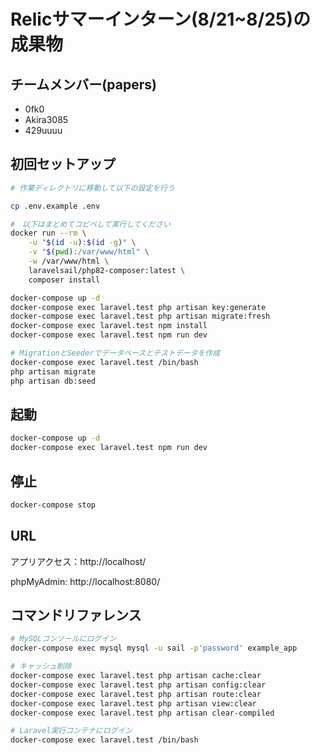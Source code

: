# Relicサマーインターン(8/21~8/25)の成果物
## チームメンバー(papers)
- 0fk0
- Akira3085
- 429uuuu

## 初回セットアップ

```sh
# 作業ディレクトリに移動して以下の設定を行う

cp .env.example .env

#　以下はまとめてコピペして実行してください
docker run --rm \
    -u "$(id -u):$(id -g)" \
    -v "$(pwd):/var/www/html" \
    -w /var/www/html \
    laravelsail/php82-composer:latest \
    composer install

docker-compose up -d
docker-compose exec laravel.test php artisan key:generate
docker-compose exec laravel.test php artisan migrate:fresh
docker-compose exec laravel.test npm install
docker-compose exec laravel.test npm run dev

# MigrationとSeederでデータベースとテストデータを作成
docker-compose exec laravel.test /bin/bash
php artisan migrate
php artisan db:seed
```

## 起動

```sh
docker-compose up -d
docker-compose exec laravel.test npm run dev
```

## 停止

```sh
docker-compose stop
```

## URL
アプリアクセス：http://localhost/

phpMyAdmin: http://localhost:8080/

## コマンドリファレンス

```sh
# MySQLコンソールにログイン
docker-compose exec mysql mysql -u sail -p'password' example_app

# キャッシュ削除
docker-compose exec laravel.test php artisan cache:clear
docker-compose exec laravel.test php artisan config:clear
docker-compose exec laravel.test php artisan route:clear
docker-compose exec laravel.test php artisan view:clear
docker-compose exec laravel.test php artisan clear-compiled

# Laravel実行コンテナにログイン
docker-compose exec laravel.test /bin/bash
```
